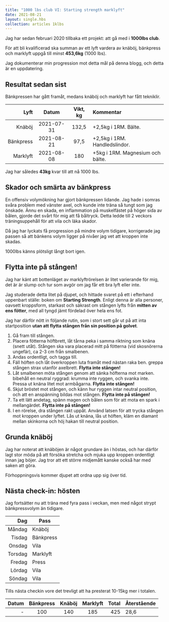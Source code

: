 ```yaml
---
title: "1000 lbs club VI: Starting strength marklyft"
date: 2021-08-21
layout: single.hbs
collection: articles 1klbs
---
```


Jag har sedan februari 2020 tillbaka ett projekt: att gå med i **1000lbs club**.

För att bli kvalificerad ska summan av ett lyft vardera av knäböj, bänkpress och
marklyft uppgå till minst **453,6kg** (1000 lbs).

Jag dokumenterar min progression mot detta mål på denna blogg, och detta är en
uppdatering.

## Resultat sedan sist

Bänkpressen har gått framåt, medans knäböj och marklyft har fått tekniklir.

|      Lyft |   Datum    | Vikt, kg | Kommentar                          |
| --------: | :--------: | :------: | :--------------------------------- |
|    Knäböj | 2021-07-31 |  132,5   | +2,5kg i 1RM. Bälte.               |
| Bänkpress | 2021-08-21 |   97,5   | +2,5kg i 1RM. Handledslindor.      |
|  Marklyft | 2021-08-08 |  180     | +5kg i 1RM. Magnesium och bälte.   |

Jag har således **43kg** kvar till att nå 1000 lbs.

## Skador och smärta av bänkpress

En offensiv volymökning har gjort bänkpressen lidande. Jag hade i somras svåra problem med vänster axel, och kunde inte träna så tungt som jag önskade. Ännu en skada, en inflammation på muskelfästet på höger sida av bålen, gjorde det svårt för mig att få båltryck. Detta ledde till 2 veckors träningsuppehåll för att vila och läka skador.

Då jag har lyckats få progression på mindre volym tidigare, korrigerade jag passen så att bänkens volym ligger på nivåer jag vet att kroppen inte skadas.

1000lbs känns plötsligt långt bort igen.

## Flytta inte på stången!

Jag har känt att bottenläget av marklyftrörelsen är litet varierande för mig, det är är slump och tur som avgör om jag får ett bra lyft eller inte.

Jag studerade detta litet på djupet, och hittade svaret på ett i efterhand uppenbart ställe: boken om **Starting Strength**. Enligt denna är alla personer, oavsett kroppsform, starkast och säkrast om stången lyfts från **mitten av ens fötter**, med all tyngd jämt fördelad över hela ens fot.

Jag har därför nött in följande rutin, som i stort sett går ut på att inta startposition **utan att flytta stången från sin position på golvet**.

1. Gå fram till stången.
2. Placera fötterna höftbrett, låt tårna peka i samma riktning som knäna (snett utåt). Stången ska vara placerad mitt på fötterna (vid skosnörerna ungefär), ca 2-3 cm från smalbenen.
3. Andas ordentligt, och tagga till.
4. Fäll höften och låt överkroppen luta framåt med nästan raka ben. greppa stången strax utanför axelbrett. **Flytta inte stången!**
5. Låt smalbenen möta stången genom att sänka höfterna mot marken. bibehåll en neutral ryggrad: krumma inte ryggen, och svanka inte. Pressa ut knäna litet mot armbågarna. **Flytta inte stången!**
6. Skjut bröstet mot stången, och känn hur ryggen intar neutral position, och att en anspänning bildas mot stången. **Flytta inte på stången!**
7. Ta ett lätt andetag, spänn magen och bålen som för att mota en spark i mellangärdet. **Flytta inte på stången!**
8. I en rörelse, dra stången rakt uppåt. Använd latsen för att trycka stången mot kroppen under lyftet. Lås ut knäna, lås ut höften, kläm en diamant mellan skinkorna och höj hakan till neutral position.

## Grunda knäböj

Jag har noterat att knäböjen är något grundare än i höstas, och har därför lagt stor möda på att försöka stretcha och mjuka upp kroppen ordentligt innan jag böjer. Jag tror att ett större midjemått kanske också har med saken att göra.

Förhoppningsvis kommer djupet att ordna upp sig över tid.

## Nästa check-in: hösten

Jag fortsätter nu att träna med fyra pass i veckan, men med något strypt bänkpressvolym än tidigare.

|     Dag | Pass                           |
| ------: | ------------------------------ |
|  Måndag | Knäböj                         |
|  Tisdag | Bänkpress                      |
|  Onsdag | Vila                           |
| Torsdag | Marklyft                       |
|  Fredag | Press                          |
|  Lördag | Vila                           |
|  Söndag | Vila                           |

Tills nästa checkin vore det trevligt att ha presterat 10-15kg mer i totalen.

| Datum | Bänkpress | Knäböj | Marklyft | Total | Återstående |
| ----: | :-------: | :----: | :------: | ----: | :---------- |
|     - |    100    |  140   |   185    |   425 | 28,6        |

[1]: https://www.styrkelabbet.se/app/
[2]: https://sv.wikipedia.org/wiki/Styrkelyft
[3]: https://sv.wikipedia.org/wiki/Milit%C3%A4rpress
[4]: https://www.omnicalculator.com/health/navy-body-fat
[02h]: https://www.styrkelabbet.se/zero-to-hero/
